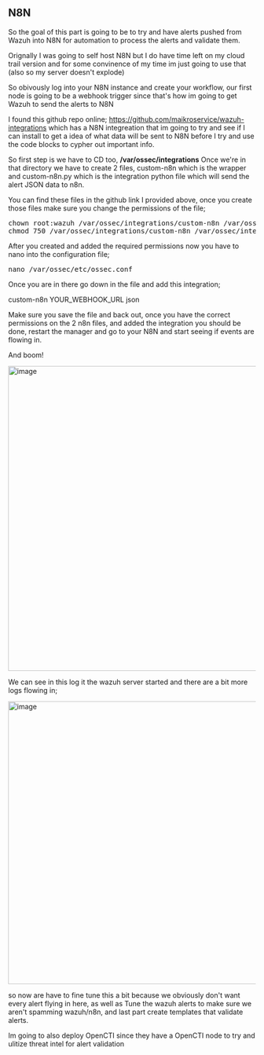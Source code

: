 ## N8N

So the goal of this part is going to be to try and have alerts pushed from Wazuh into N8N for automation to process the alerts and validate them.

Orignally I was going to self host N8N but I do have time left on my cloud trail version and for some convinence of my time im just going to use that (also so my server doesn't explode)

So obivously log into your N8N instance and create your workflow, our first node is going to be a webhook trigger since that's how im going to get Wazuh to send the alerts to N8N

I found this github repo online; https://github.com/maikroservice/wazuh-integrations which has a N8N integreation that im going to try and see if I can install to get a idea of what data will be sent to 
N8N before I try and use the code blocks to cypher out important info.

So first step is we have to CD too, **/var/ossec/integrations**
Once we're in that directory we have to create 2 files, custom-n8n which is the wrapper and custom-n8n.py which is the integration python file which will send the alert JSON data to n8n.

You can find these files in the github link I provided above, once you create those files make sure you change the permissions of the file;

<pre>
chown root:wazuh /var/ossec/integrations/custom-n8n /var/ossec/integrations/custom-n8n.py
chmod 750 /var/ossec/integrations/custom-n8n /var/ossec/integrations/custom-n8n.py
</pre>

After you created and added the required permissions now you have to nano into the configuration file;

<pre>nano /var/ossec/etc/ossec.conf</pre>

Once you are in there go down in the file and add this integration;


  <integration>
     <name>custom-n8n</name>
     <hook_url>YOUR_WEBHOOK_URL</hook_url>
     <alert_format>json</alert_format>
 </integration>


Make sure you save the file and back out, once you have the correct permissions on the 2 n8n files, and added the integration you should be done, restart the manager and go to your N8N and start seeing if events are flowing in.

And boom!

<img width="1360" height="621" alt="image" src="https://github.com/user-attachments/assets/53f72a96-4c2b-44ec-932f-8046bc5ef162" />

We can see in this log it the wazuh server started and there are a bit more logs flowing in;

<img width="1128" height="576" alt="image" src="https://github.com/user-attachments/assets/ec5065b7-f99d-4d60-a4ca-b7bc600be1ca" />

so now are have to fine tune this a bit because we obviously don't want every alert flying in here, as well as Tune the wazuh alerts to make sure we aren't spamming wazuh/n8n, and last part create templates that validate alerts.

Im going to also deploy OpenCTI since they have a OpenCTI node to try and ulitize threat intel for alert validation
